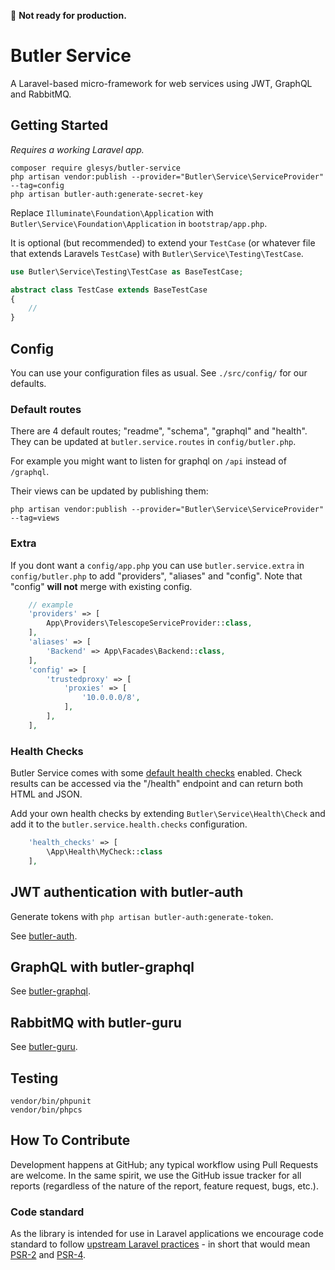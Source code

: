 :construction: **Not ready for production.**

# Butler Service

A Laravel-based micro-framework for web services using JWT, GraphQL and RabbitMQ.

## Getting Started

*Requires a working Laravel app.*

```shell
composer require glesys/butler-service
php artisan vendor:publish --provider="Butler\Service\ServiceProvider" --tag=config
php artisan butler-auth:generate-secret-key
```

Replace `Illuminate\Foundation\Application` with `Butler\Service\Foundation\Application` in `bootstrap/app.php`.

It is optional (but recommended) to extend your `TestCase` (or whatever file that extends Laravels `TestCase`) with `Butler\Service\Testing\TestCase`.

```php
use Butler\Service\Testing\TestCase as BaseTestCase;

abstract class TestCase extends BaseTestCase
{
    //
}
```

## Config

You can use your configuration files as usual. See `./src/config/` for our defaults.

### Default routes

There are 4 default routes; "readme", "schema", "graphql" and "health".
They can be updated at `butler.service.routes` in `config/butler.php`.

For example you might want to listen for graphql on `/api` instead of `/graphql`.

Their views can be updated by publishing them:

```shell
php artisan vendor:publish --provider="Butler\Service\ServiceProvider" --tag=views
```

### Extra

If you dont want a `config/app.php` you can use `butler.service.extra` in `config/butler.php` to add "providers", "aliases" and "config". Note that "config" **will not** merge with existing config.

```php
    // example
    'providers' => [
        App\Providers\TelescopeServiceProvider::class,
    ],
    'aliases' => [
        'Backend' => App\Facades\Backend::class,
    ],
    'config' => [
        'trustedproxy' => [
            'proxies' => [
                '10.0.0.0/8',
            ],
        ],
    ],
```

### Health Checks

Butler Service comes with some [default health checks](src/Health/Checks) enabled.
Check results can be accessed via the "/health" endpoint and can return both HTML and JSON.

Add your own health checks by extending `Butler\Service\Health\Check` and add it to
the `butler.service.health.checks` configuration.

```php
    'health_checks' => [
        \App\Health\MyCheck::class
    ],
```

## JWT authentication with butler-auth

Generate tokens with `php artisan butler-auth:generate-token`.

See [butler-auth](https://github.com/glesys/butler-auth).

## GraphQL with butler-graphql

See [butler-graphql](https://github.com/glesys/butler-graphql).

## RabbitMQ with butler-guru

See [butler-guru](https://github.com/glesys/butler-guru).

## Testing

```shell
vendor/bin/phpunit
vendor/bin/phpcs
```

## How To Contribute

Development happens at GitHub; any typical workflow using Pull Requests are welcome. In the same spirit, we use the GitHub issue tracker for all reports (regardless of the nature of the report, feature request, bugs, etc.).

### Code standard

As the library is intended for use in Laravel applications we encourage code standard to follow [upstream Laravel practices](https://laravel.com/docs/master/contributions#coding-style) - in short that would mean [PSR-2](https://github.com/php-fig/fig-standards/blob/master/accepted/PSR-2-coding-style-guide.md) and [PSR-4](https://github.com/php-fig/fig-standards/blob/master/accepted/PSR-4-autoloader.md).
